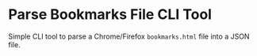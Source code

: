 # Parse Bookmarks File CLI Tool

Simple CLI tool to parse a Chrome/Firefox `bookmarks.html` file into a JSON file.
